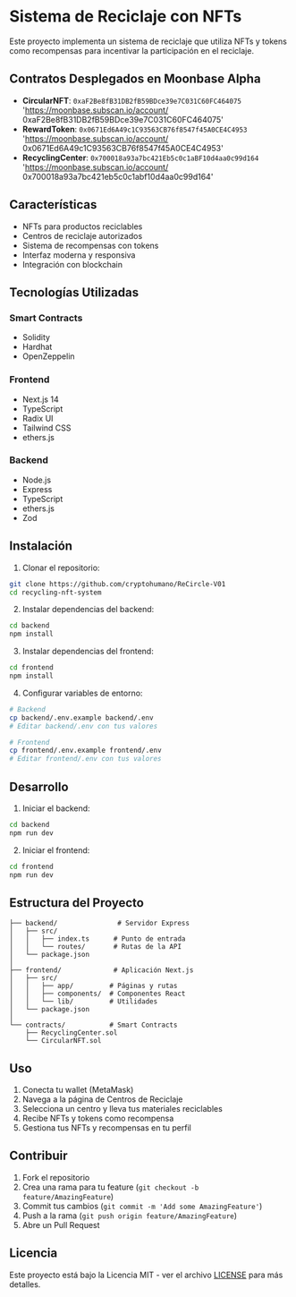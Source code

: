 # Sistema de Reciclaje con NFTs

Este proyecto implementa un sistema de reciclaje que utiliza NFTs y tokens como recompensas para incentivar la participación en el reciclaje.

## Contratos Desplegados en Moonbase Alpha
- **CircularNFT**: `0xaF2Be8fB31DB2fB59BDce39e7C031C60FC464075` 'https://moonbase.subscan.io/account/
0xaF2Be8fB31DB2fB59BDce39e7C031C60FC464075'
- **RewardToken**: `0x0671Ed6A49c1C93563CB76f8547f45A0CE4C4953` 'https://moonbase.subscan.io/account/
0x0671Ed6A49c1C93563CB76f8547f45A0CE4C4953'
- **RecyclingCenter**: `0x700018a93a7bc421Eb5c0c1aBF10d4aa0c99d164` 'https://moonbase.subscan.io/account/
0x700018a93a7bc421eb5c0c1abf10d4aa0c99d164'
## Características

- NFTs para productos reciclables
- Centros de reciclaje autorizados
- Sistema de recompensas con tokens
- Interfaz moderna y responsiva
- Integración con blockchain

## Tecnologías Utilizadas

### Smart Contracts
- Solidity
- Hardhat
- OpenZeppelin

### Frontend
- Next.js 14
- TypeScript
- Radix UI
- Tailwind CSS
- ethers.js

### Backend
- Node.js
- Express
- TypeScript
- ethers.js
- Zod

## Instalación

1. Clonar el repositorio:
```bash
git clone https://github.com/cryptohumano/ReCircle-V01
cd recycling-nft-system
```

2. Instalar dependencias del backend:
```bash
cd backend
npm install
```

3. Instalar dependencias del frontend:
```bash
cd frontend
npm install
```

4. Configurar variables de entorno:
```bash
# Backend
cp backend/.env.example backend/.env
# Editar backend/.env con tus valores

# Frontend
cp frontend/.env.example frontend/.env
# Editar frontend/.env con tus valores
```

## Desarrollo

1. Iniciar el backend:
```bash
cd backend
npm run dev
```

2. Iniciar el frontend:
```bash
cd frontend
npm run dev
```

## Estructura del Proyecto

```
├── backend/               # Servidor Express
│   ├── src/
│   │   ├── index.ts      # Punto de entrada
│   │   └── routes/       # Rutas de la API
│   └── package.json
│
├── frontend/             # Aplicación Next.js
│   ├── src/
│   │   ├── app/         # Páginas y rutas
│   │   ├── components/  # Componentes React
│   │   └── lib/         # Utilidades
│   └── package.json
│
└── contracts/           # Smart Contracts
    ├── RecyclingCenter.sol
    └── CircularNFT.sol
```

## Uso

1. Conecta tu wallet (MetaMask)
2. Navega a la página de Centros de Reciclaje
3. Selecciona un centro y lleva tus materiales reciclables
4. Recibe NFTs y tokens como recompensa
5. Gestiona tus NFTs y recompensas en tu perfil

## Contribuir

1. Fork el repositorio
2. Crea una rama para tu feature (`git checkout -b feature/AmazingFeature`)
3. Commit tus cambios (`git commit -m 'Add some AmazingFeature'`)
4. Push a la rama (`git push origin feature/AmazingFeature`)
5. Abre un Pull Request

## Licencia

Este proyecto está bajo la Licencia MIT - ver el archivo [LICENSE](LICENSE) para más detalles. 